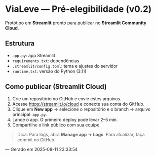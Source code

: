# ViaLeve — Pré-elegibilidade (v0.2)

Protótipo em **Streamlit** pronto para publicar no **Streamlit Community Cloud**.

## Estrutura
- `app.py`: app Streamlit
- `requirements.txt`: dependências
- `.streamlit/config.toml`: tema e ajustes do servidor
- `runtime.txt`: versão do Python (3.11)

## Como publicar (Streamlit Cloud)
1. Crie um repositório no GitHub e envie estes arquivos.
2. Acesse https://streamlit.io/cloud e conecte sua conta do GitHub.
3. Clique em **New app** → selecione o repositório e o branch → arquivo principal: `app.py`.
4. Lance o app. O primeiro deploy pode levar 2–5 min.
5. Compartilhe o link público com sua equipe.

> Dica: Para logs, abra **Manage app → Logs**. Para atualizar, faça commit no GitHub.

— Gerado em 2025-08-11 23:33:54